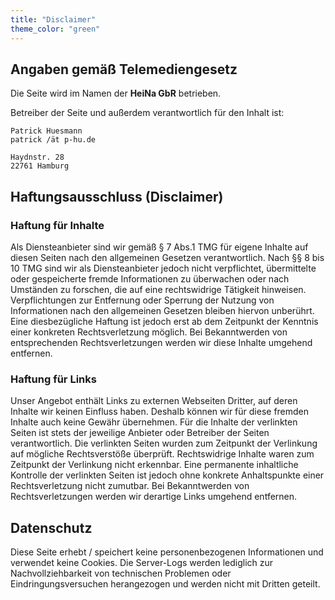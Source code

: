 ```yaml
---
title: "Disclaimer"
theme_color: "green"
---
```


## Angaben gemäß Telemediengesetz

Die Seite wird im Namen der **HeiNa GbR** betrieben.

Betreiber der Seite und außerdem verantwortlich für den Inhalt ist:

```
Patrick Huesmann
patrick /ät p-hu.de

Haydnstr. 28
22761 Hamburg
```

## Haftungsausschluss (Disclaimer)

### Haftung für Inhalte

Als Diensteanbieter sind wir gemäß § 7 Abs.1 TMG für eigene Inhalte auf diesen Seiten nach den allgemeinen Gesetzen verantwortlich.
Nach §§ 8 bis 10 TMG sind wir als Diensteanbieter jedoch nicht verpflichtet, übermittelte oder gespeicherte fremde Informationen
zu überwachen oder nach Umständen zu forschen, die auf eine rechtswidrige Tätigkeit hinweisen. Verpflichtungen zur Entfernung
oder Sperrung der Nutzung von Informationen nach den allgemeinen Gesetzen bleiben hiervon unberührt. Eine diesbezügliche Haftung
ist jedoch erst ab dem Zeitpunkt der Kenntnis einer konkreten Rechtsverletzung möglich. Bei Bekanntwerden von entsprechenden
Rechtsverletzungen werden wir diese Inhalte umgehend entfernen.

### Haftung für Links

Unser Angebot enthält Links zu externen Webseiten Dritter, auf deren Inhalte wir keinen Einfluss haben. Deshalb können wir
für diese fremden Inhalte auch keine Gewähr übernehmen. Für die Inhalte der verlinkten Seiten ist stets der jeweilige Anbieter
oder Betreiber der Seiten verantwortlich. Die verlinkten Seiten wurden zum Zeitpunkt der Verlinkung auf mögliche Rechtsverstöße überprüft.
Rechtswidrige Inhalte waren zum Zeitpunkt der Verlinkung nicht erkennbar. Eine permanente inhaltliche Kontrolle der verlinkten Seiten ist
jedoch ohne konkrete Anhaltspunkte einer Rechtsverletzung nicht zumutbar. Bei Bekanntwerden von Rechtsverletzungen werden wir
derartige Links umgehend entfernen.

## Datenschutz

Diese Seite erhebt / speichert keine personenbezogenen Informationen und verwendet keine Cookies.
Die Server-Logs werden lediglich zur Nachvollziehbarkeit von technischen Problemen oder Eindringungsversuchen herangezogen
und werden nicht mit Dritten geteilt.

